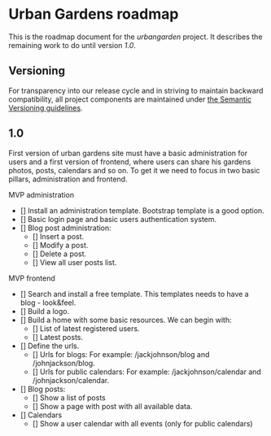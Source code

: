 Urban Gardens roadmap
========================

This is the roadmap document for the *urbangarden* project. It describes the
remaining work to do until version *1.0*.

## Versioning

For transparency into our release cycle and in striving to maintain backward
compatibility, all project components are maintained under
[the Semantic Versioning guidelines](http://semver.org/).

## 1.0

First version of urban gardens site must have a basic administration for users and a first version of frontend, where users can share his gardens photos, posts, calendars and so on. To get it we need to focus in two basic pillars, administration and frontend.

MVP administration

- [] Install an administration template. Bootstrap template is a good option.
- [] Basic login page and basic users authentication system.
- [] Blog post administration:
	- [] Insert a post.
	- [] Modify a post.
	- [] Delete a post.
	- [] View all user posts list.

MVP frontend

- [] Search and install a free template. This templates needs to have a blog - look&feel.
- [] Build a logo.
- [] Build a home with some basic resources. We can begin with:
	- [] List of latest registered users.
	- [] Latest posts.
- [] Define the urls.
	- [] Urls for blogs: For example: /jackjohnson/blog and /johnjackson/blog.
	- [] Urls for public calendars: For example: /jackjohnson/calendar and /johnjackson/calendar.
- [] Blog posts:
	- [] Show a list of posts
	- [] Show a page with post with all available data.
- [] Calendars
	- [] Show a user calendar with all events (only for public calendars)